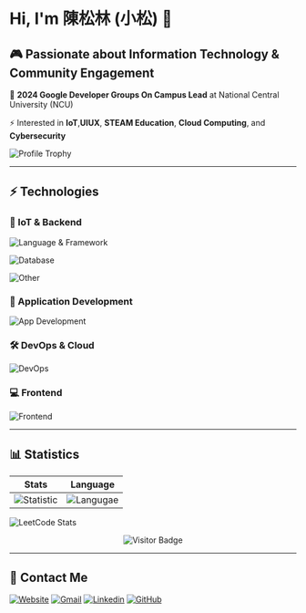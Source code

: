 # Hi, I'm 陳松林 (小松) 👋

## 🎮 Passionate about Information Technology & Community Engagement

💛 **2024 Google Developer Groups On Campus Lead** at National Central University (NCU)

⚡ Interested in **IoT**,**UIUX**, **STEAM Education**, **Cloud Computing**, and **Cybersecurity**

![Profile Trophy](https://github-profile-trophy.vercel.app/?username=120061203)

----

## ⚡ Technologies

### 🌟 IoT & Backend

![Language & Framework](https://go-skill-icons.vercel.app/api/icons?i=php,javascript,python,c,cpp,go,nodejs,flask,django,fastapi&theme=dark)

![Database](https://go-skill-icons.vercel.app/api/icons?i=mysql,postgres,redis,mongodb&theme=dark)

![Other](https://go-skill-icons.vercel.app/api/icons?i=docker,kubernetes,terraform,aws,azure,gcp,mqtt&theme=dark)

### 📱 Application Development

![App Development](https://go-skill-icons.vercel.app/api/icons?i=flutter,dart,react,androidstudio&theme=dark)

### 🛠️ DevOps & Cloud

![DevOps](https://go-skill-icons.vercel.app/api/icons?i=git,github,gitlab,aws,azure,googlecloud,terraform,ci,cd&theme=dark)

### 💻 Frontend

![Frontend](https://go-skill-icons.vercel.app/api/icons?i=react,html,css,typescript,javascript,vue&theme=dark)

----

## 📊 Statistics

| Stats | Language |
| --- | --- |
| ![Statistic](https://github-readme-stats.vercel.app/api?username=120061203&count_private=true&show_icons=true&theme=gotham&include_all_commits=true) | ![Langugae](https://github-readme-stats.vercel.app/api/top-langs/?username=120061203&theme=gotham&layout=compact) |

![LeetCode Stats](https://leetcard.jacoblin.cool/ccssll120061203?theme=light&font=Roboto&ext=heatmap)

<span align="center">
    
![Visitor Badge](https://visitor-badge.laobi.icu/badge?page_id=120061203.120061203)
    
</span>

----

## 👨 Contact Me

[![Website](https://img.shields.io/badge/website-000000?style=for-the-badge&logo=About.me&logoColor=white)](https://www.xiaosongstudio.com)
[![Gmail](https://img.shields.io/badge/Gmail-D14836?style=for-the-badge&logo=gmail&logoColor=white)](mailto:ccssll120061203@gmail.com)
[![Linkedin](https://img.shields.io/badge/LinkedIn-0077B5?style=for-the-badge&logo=linkedin&logoColor=white)](https://www.linkedin.com/in/松林-陳-a3b61916b?fromQR=1)
[![GitHub](https://img.shields.io/badge/GitHub-100000?style=for-the-badge&logo=github&logoColor=white)](https://github.com/120061203)

